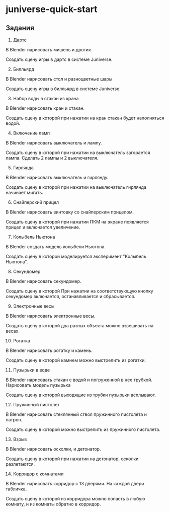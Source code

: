 # juniverse-quick-start

## Задания

1. Дартс

В Blender нарисовать мишень и дротик

Создать сцену игры в дартс в системе Juniverse.

2. Билльярд

В Blender нарисовать стол и разноцветные шары

Создать сцену игры в билльярд в системе Juniverse.

3. Набор воды в стакан из крана

В Blender нарисовать кран и стакан.

Создать сцену в которой при нажатии на кран стакан будет наполняться водой.

4. Включение ламп

В Blender нарисовать выключатель и лампу.

Создать сцену в которой при нажатии на выключатель загорается лампа. Сделать 2 лампы и 2 выключателя.

5. Гирлянда

В Blender нарисовать выключатель и гирлянду.

Создать сцену в которой при нажатии на выключатель гирлянда начинает мигать.

6. Снайперский прицел

В Blender нарисовать винтовку со снайперским прицелом.

Создать сцену в которой при нажатии ПКМ на экране появляется прицел и включается увеличение.

7. Колыбель Ньютона

В Blender создать модель колыбели Ньютона.

Создать сцену в которой моделируется эксперимент "Колыбель Ньютона".

8. Секундомер

В Blender нарисовать секундомер.

Создать сцену в которой При нажатии на соответствующую кнопку секундомер включается, останавливается и сбрасывается.


9. Электронные весы

В Blender нарисовать электронные весы.

Создать сцену в которой два разных объекта можно взвешивать на весах.


10. Рогатка

В Blender нарисовать рогатку и камень.

Создать сцену в которой камнем можно выстрелить из рогатки.

11. Пузырьки в воде

В Blender нарисовать стакан с водой и погруженной в нее трубкой. Нарисовать модель пузырька

Создать сцену в которой выходящие из трубки пузырьки всплывают.

12. Пружинный пистолет

В Blender нарисовать стеклянный ствол пружинного пистолета и патрон.

Создать сцену в которой можно выстрелить из пружинного пистолета.

13. Взрыв

В Blender нарисовать осколки, и детонатор. 

Создать сцену в которой при нажатии на детонатор, осколки разлетаются.

14. Корридор с комнатами

В Blender нарисовать корридор с 13 дверями. На каждой двери табличка.

Создать сцену в которой из корридора можно попасть в любую комнату, и из комнаты обратно в корридор.
